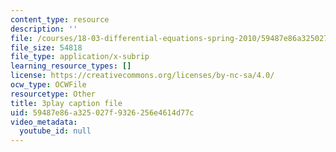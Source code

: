 ```yaml
---
content_type: resource
description: ''
file: /courses/18-03-differential-equations-spring-2010/59487e86a325027f9326256e4614d77c_peYvLk_HZdw.srt
file_size: 54818
file_type: application/x-subrip
learning_resource_types: []
license: https://creativecommons.org/licenses/by-nc-sa/4.0/
ocw_type: OCWFile
resourcetype: Other
title: 3play caption file
uid: 59487e86-a325-027f-9326-256e4614d77c
video_metadata:
  youtube_id: null
---
```

